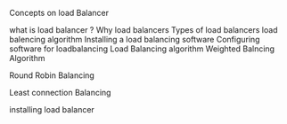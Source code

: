 Concepts on load Balancer


what is load balancer ?
Why load balancers
Types of load balancers
load balencing algorithm
Installing a load balancing software
Configuring software for loadbalancing
Load Balancing algorithm
Weighted Balncing Algorithm 

Round Robin Balancing 

Least connection Balancing 

installing load balancer
